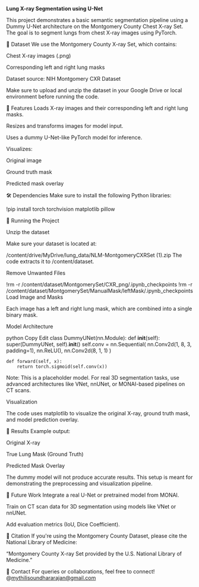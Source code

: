 **Lung X-ray Segmentation using U-Net**


This project demonstrates a basic semantic segmentation pipeline using a Dummy U-Net architecture on the Montgomery County Chest X-ray Set. The goal is to segment lungs from chest X-ray images using PyTorch.

📂 Dataset
We use the Montgomery County X-ray Set, which contains:

Chest X-ray images (.png)

Corresponding left and right lung masks

Dataset source: NIH Montgomery CXR Dataset

Make sure to upload and unzip the dataset in your Google Drive or local environment before running the code.

🔧 Features
Loads X-ray images and their corresponding left and right lung masks.

Resizes and transforms images for model input.

Uses a dummy U-Net-like PyTorch model for inference.

Visualizes:

Original image

Ground truth mask

Predicted mask overlay

🛠️ Dependencies
Make sure to install the following Python libraries:

!pip install torch torchvision matplotlib pillow


🚀 Running the Project

Unzip the dataset

Make sure your dataset is located at:

/content/drive/MyDrive/lung_data/NLM-MontgomeryCXRSet (1).zip
The code extracts it to /content/dataset.

Remove Unwanted Files

!rm -r /content/dataset/MontgomerySet/CXR_png/.ipynb_checkpoints
!rm -r /content/dataset/MontgomerySet/ManualMask/leftMask/.ipynb_checkpoints
Load Image and Masks

Each image has a left and right lung mask, which are combined into a single binary mask.

Model Architecture

python
Copy
Edit
class DummyUNet(nn.Module):
    def __init__(self):
        super(DummyUNet, self).__init__()
        self.conv = nn.Sequential(
            nn.Conv2d(1, 8, 3, padding=1),
            nn.ReLU(),
            nn.Conv2d(8, 1, 1)
        )
    
    def forward(self, x):
        return torch.sigmoid(self.conv(x))
Note: This is a placeholder model. For real 3D segmentation tasks, use advanced architectures like VNet, nnUNet, or MONAI-based pipelines on CT scans.

Visualization

The code uses matplotlib to visualize the original X-ray, ground truth mask, and model prediction overlay.

🧠 Results
Example output:

Original X-ray

True Lung Mask (Ground Truth)

Predicted Mask Overlay

The dummy model will not produce accurate results. This setup is meant for demonstrating the preprocessing and visualization pipeline.

🔄 Future Work
Integrate a real U-Net or pretrained model from MONAI.

Train on CT scan data for 3D segmentation using models like VNet or nnUNet.

Add evaluation metrics (IoU, Dice Coefficient).

📝 Citation
If you're using the Montgomery County Dataset, please cite the National Library of Medicine:

“Montgomery County X-ray Set provided by the U.S. National Library of Medicine.”

💬 Contact
For queries or collaborations, feel free to connect!
@mythilisoundhararajan@gmail.com


